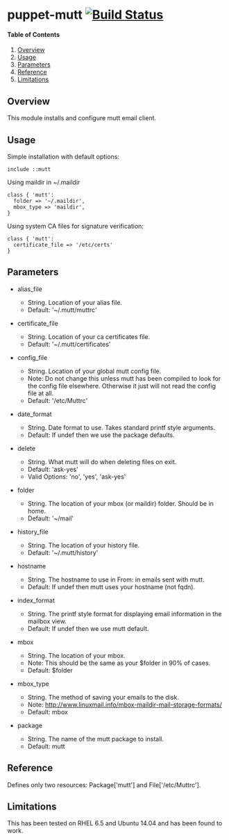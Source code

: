 # puppet-mutt [![Build Status](https://travis-ci.org/zanloy/puppet-mutt.svg?branch=master)](https://travis-ci.org/zanloy/puppet-mutt)

#### Table of Contents

1. [Overview](#overview)
2. [Usage](#usage)
3. [Parameters](#parameters)
4. [Reference](#reference)
5. [Limitations](#limitations)

## Overview

This module installs and configure mutt email client.

## Usage

Simple installation with default options:

```
include ::mutt
```

Using maildir in ~/.maildir

```
class { 'mutt':
  folder => '~/.maildir',
  mbox_type => 'maildir',
}
```

Using system CA files for signature verification:

```
class { 'mutt':
  certificate_file => '/etc/certs'
}
```

## Parameters

* alias_file
  * String. Location of your alias file.
  * Default: '~/.mutt/muttrc'

* certificate_file
  * String. Location of your ca certificates file.
  * Default: '~/.mutt/certificates'

* config_file
  * String. Location of your global mutt config file.
  * Note: Do not change this unless mutt has been compiled to look for the
          config file elsewhere. Otherwise it just will not read the config
          file at all.
  * Default: '/etc/Muttrc'

* date_format
  * String. Date format to use. Takes standard printf style arguments.
  * Default: If undef then we use the package defaults.

* delete
  * String. What mutt will do when deleting files on exit.
  * Default: 'ask-yes'
  * Valid Options: 'no', 'yes', 'ask-yes'

* folder
  * String. The location of your mbox (or maildir) folder. Should be in home.
  * Default: '~/mail'

* history_file
  * String. The location of your history file.
  * Default: '~/.mutt/history'

* hostname
  * String. The hostname to use in From: in emails sent with mutt.
  * Default: If undef then mutt uses your hostname (not fqdn).

* index_format
  * String. The printf style format for displaying email information in the
    mailbox view.
  * Default: If undef then we use mutt default.

* mbox
  * String. The location of your mbox.
  * Note: This should be the same as your $folder in 90% of cases.
  * Default: $folder

* mbox_type
  * String. The method of saving your emails to the disk.
  * Note: http://www.linuxmail.info/mbox-maildir-mail-storage-formats/
  * Default: mbox

* package
  * String. The name of the mutt package to install.
  * Default: mutt

## Reference

Defines only two resources: Package['mutt'] and File['/etc/Muttrc'].

## Limitations

This has been tested on RHEL 6.5 and Ubuntu 14.04 and has been found to work.

